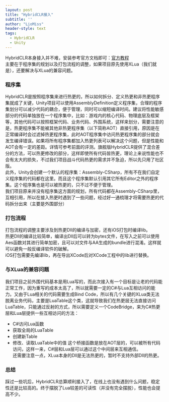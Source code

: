 ```yaml
---
layout: post
title: "HybridCLR接入"
subtitle: ''
author: "LioMiss"
header-style: text
tags:
  - HybridCLR
  - Unity
---
```

HybridCLR本身接入并不难，安装参考官方文档即可：[官方教程]("https://hybridclr.doc.code-philosophy.com/docs/basic/install")  
主要在于程序集的规划以及打包流程的调整，如果项目原先使用XLua（我们就是），还要解决与XLua的兼容问题。

### 程序集
HybridCLR是按照程序集来进行热更的，所以如何拆分、定义热更和非热更程序集就成了关键，Unity项目可以使用AssemblyDefinition定义程序集，合理的程序集划分可以减少代码的耦合，便于管理，同时可以缩短编译时间。建议将性能敏感部分的代码单独放在一个程序集中，比如：游戏内的核心代码、物理底层及框架等，其他代码可以按照框架代码、业务代码、外围系统，这样来划分，需要注意的是，热更程序集不能被其他非热更程序集（以下简称AOT）直接引用，原因是在正常编译时会过滤掉热更程序集，此时AOT程序集中访问热更程序集的部分就会发生编译错误。如果将所有程序集都加入热更列表可以解决这个问题，但是性能和AOT会有一定的差距。详情可参考前面的评测。旗舰版HybridCLR提供了混合差分的方法，可以热更修改的部分，这样即使所有代码皆热更，理论上来说性能也不会有太大的损失，不过我们项目战斗代码热更的需求并不急迫，所以先只用了社区版。  
此外，Unity会创建一个默认的程序集：Assembly-CSharp，所有不在我们自定义程序集的代码都在这里。而且这个程序集默认引用其它所有Editor之外的程序集。这个程序集也是可以被热更的，只不过不便于管理。  
我们项目原来并没有程序集这方面的规划，所有代码都在Assembly-CSharp里，互相引用，所以在接入热更时遇到了一些问题，经过好一通梳理才将需要热更的代码拆分出来（主要是外围部分）  

### 打包流程
打包流程的调整主要涉及到热更Dll的编译与加密，还有iOS打包时编译lib。  
热更Dll的编译比较简单，编译出Dll后可以转为bytes文件，在写入之前可以使用Aes函数对其进行简单加密，且可以对文件与AA生成的bundle进行混淆。这样就可以避免一般反编译软件的破解。    
iOS打包需要先编译lib，再在导出XCode后对XCode工程中的lib进行替换。  

### 与XLua的兼容问题
我们项目之前外围代码基本是用Lua写的，而此次接入有一个目标是让老的代码能正常工作，因为重写的成本太高了，所以就需要一定的C#与Lua互相访问的能力。又由于Lua相关的代码需要生成Bind Code，所以有几个关键的XLua类无法脱离业务代码，主要是LuaTable这个类，这就导致我们在热更层无法直接访问LuaTable，只能通过反射的方式，所以需要定义一个CodeBridge，来为C#热更层和Lua层提供一些互相访问的方法：    
+ C#访问Lua函数
+ 获取全局的LuaTable
+ 创建新Table
+ 修改、读取LuaTable中的值
这个桥接函数是放在AOT层的，可以被所有代码访问，这样一来，C#层和Lua层可以通过这个中间层来互相通信。  
还需要注意一点，XLua本身的Dll是无法热更的，暂时不支持外部Dll的热更。

### 总结
踩过一些坑后，HybridCLR总算顺利接入了，在线上也没有遇到什么问题，稳定性还是比较高的。终于摆脱了Lua较差的可读性（并没有完全摆脱），性能也会提高不少。